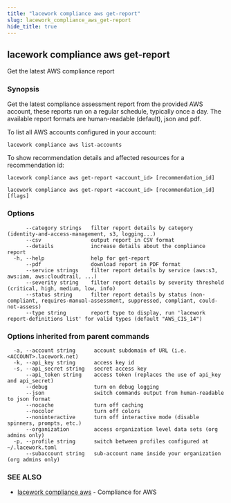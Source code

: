 ```yaml
---
title: "lacework compliance aws get-report"
slug: lacework_compliance_aws_get-report
hide_title: true
---
```


## lacework compliance aws get-report

Get the latest AWS compliance report

### Synopsis

Get the latest compliance assessment report from the provided AWS account, these
reports run on a regular schedule, typically once a day. The available report formats
are human-readable (default), json and pdf.

To list all AWS accounts configured in your account:

    lacework compliance aws list-accounts

To show recommendation details and affected resources for a recommendation id:

    lacework compliance aws get-report <account_id> [recommendation_id]


```
lacework compliance aws get-report <account_id> [recommendation_id] [flags]
```

### Options

```
      --category strings   filter report details by category (identity-and-access-management, s3, logging...)
      --csv                output report in CSV format
      --details            increase details about the compliance report
  -h, --help               help for get-report
      --pdf                download report in PDF format
      --service strings    filter report details by service (aws:s3, aws:iam, aws:cloudtrail, ...)
      --severity string    filter report details by severity threshold (critical, high, medium, low, info)
      --status string      filter report details by status (non-compliant, requires-manual-assessment, suppressed, compliant, could-not-assess)
      --type string        report type to display, run 'lacework report-definitions list' for valid types (default "AWS_CIS_14")
```

### Options inherited from parent commands

```
  -a, --account string      account subdomain of URL (i.e. <ACCOUNT>.lacework.net)
  -k, --api_key string      access key id
  -s, --api_secret string   secret access key
      --api_token string    access token (replaces the use of api_key and api_secret)
      --debug               turn on debug logging
      --json                switch commands output from human-readable to json format
      --nocache             turn off caching
      --nocolor             turn off colors
      --noninteractive      turn off interactive mode (disable spinners, prompts, etc.)
      --organization        access organization level data sets (org admins only)
  -p, --profile string      switch between profiles configured at ~/.lacework.toml
      --subaccount string   sub-account name inside your organization (org admins only)
```

### SEE ALSO

* [lacework compliance aws](lacework_compliance_aws.md)	 - Compliance for AWS

